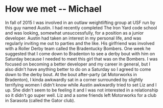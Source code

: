 # How we met -- Michael

In fall of 2015 I was involved in an outlaw weightlifting group at USF run by this guy named Austin.
I had recently completed The Iron Yard code school and was looking, somewhat unsuccessfully, for a position as a junior developer.
Austin had taken an interest in my personal life, and was regularly inviting me out to parties and the like.
His girlfriend was involved with a Roller Derby team called the Bradentucky Bombers.
One week he suggested that I come down to Bradenton to see a derby bout with him on Saturday because I needed to meet this girl that was on the Bombers.
I was focused on becoming a better developer and my career in general, but I also didn't have anything better to do on a Saturday so I agreed to come down to the derby bout.
At the bout after-party (at Motorworks in Bradenton), I kinda awkwardly sat in a corner surrounded by slightly terrifying women I didn't know while Austin awkwardly tried to set Liz and I up. She didn't seem to be feeling it and I was not interested in a relationship so it didn't go super well. Liz and a some friends left Motorworks for a club in Sarasota (called the Gator club).
